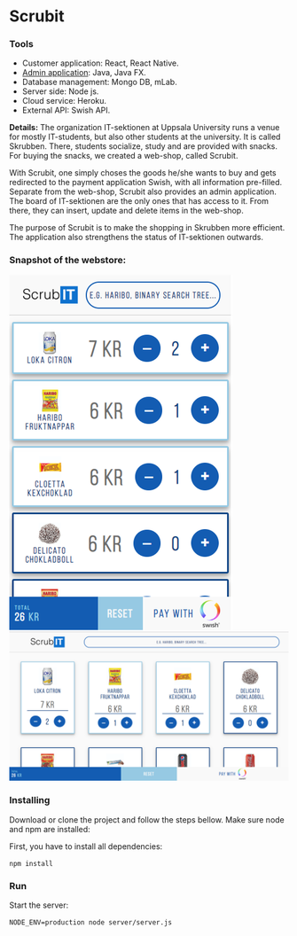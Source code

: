 # Scrubit

### Tools
- Customer application: React, React Native.
- [Admin application](https://github.com/JohanWindahl/scrubIT-JavaClient): Java, Java FX. 
- Database management: Mongo DB, mLab.
- Server side: Node js.
- Cloud service: Heroku.
- External API: Swish API.


**Details:** The organization IT-sektionen at Uppsala University runs a venue for mostly IT-students, but also other students at the university. It is called Skrubben. There, students socialize, study and are provided with snacks. For buying the snacks, we created a web-shop, called Scrubit. 

With Scrubit, one simply choses the goods he/she wants to buy and gets redirected to the payment application Swish, with all information pre-filled. Separate from the web-shop, Scrubit also provides an admin application. The board of IT-sektionen are the only ones that has access to it. From there, they can insert, update and delete items in the web-shop. 

The purpose of Scrubit is to make the shopping in Skrubben more efficient. The application also strengthens the status of IT-sektionen outwards. 



### Snapshot of the webstore:

![dm](https://github.com/JohanWindahl/scrubIT-JavaClient/blob/master/img/store1.png)
![dm](https://github.com/JohanWindahl/scrubIT-JavaClient/blob/master/img/store2.png)

### Installing

Download or clone the project and follow the steps bellow. Make sure node and npm are installed:

First, you have to install all dependencies:

```
npm install
```
### Run

Start the server:

```
NODE_ENV=production node server/server.js
```


